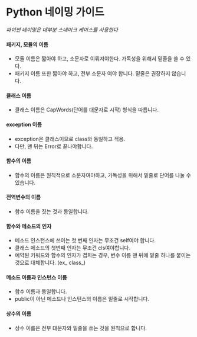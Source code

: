 Python 네이밍 가이드
=============================================
*파이썬 네이밍은 대부분 스네이크 케이스를 사용한다*

#### 패키지, 모듈의 이름
- 모듈 이름은 짧아야 하고, 소문자로 이뤄져야한다. 가독성을 위해서 밑줄을 쓸 수 있다.
- 패키지 이름 또한 짧아야 하고, 전부 소문자 여야 합니다. 밑줄은 권장하지 않습니다.

#### 클래스 이름
- 클래스 이름은 CapWords(단어를 대문자로 시작) 형식을 따릅니다.

#### exception 이름
- exception은 클래스이므로 class와 동일하고 적용.
- 다만, 맨 뒤는 Error로 끝나야합니다.

#### 함수의 이름
- 함수의 이름은 원칙적으로 소문자여야하고, 가독성을 위해서 밑줄로 단어를 나눌 수 있습니다.

#### 전역변수의 이름
- 함수 이름을 짓는 것과 동일합니다.

#### 함수와 메소드의 인자
- 메소드 인스턴스에 쓰이는 첫 번째 인자는 무조건 self여야 합니다.
- 클래스 메소드의 첫번째 인자는 무조건 cls여야합니다.
- 예약된 키워드와 함수의 인자가 겹치는 경우, 변수 이름 맨 뒤에 밑줄 하나를 붙이는 것으로 대체합니다. (ex_ class_)

#### 메소드 이름과 인스턴스 이름
- 함수 이름과 동일합니다.
- public이 아닌 메소드나 인스턴스의 이름은 밑줄로 시작합니다.

#### 상수의 이름
- 상수 이름은 전부 대문자와 밑줄을 쓰는 것을 원칙으로 합니다.
